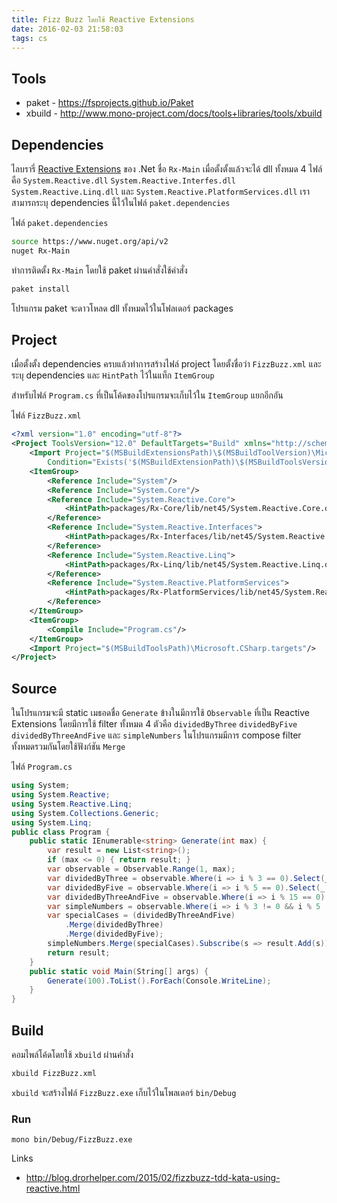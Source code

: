 ```yaml
---
title: Fizz Buzz โดยใช้ Reactive Extensions
date: 2016-02-03 21:58:03
tags: cs
---
```


## Tools

- paket - https://fsprojects.github.io/Paket
- xbuild - http://www.mono-project.com/docs/tools+libraries/tools/xbuild

## Dependencies

ไลบรารี่ [Reactive Extensions](http://reactivex.io) ของ .Net ชื่อ `Rx-Main` เมื่อตั้งตั้งแล้วจะได้ dll ทั้งหมด 4 ไฟล์ คือ `System.Reactive.dll` `System.Reactive.Interfes.dll` `System.Reactive.Linq.dll` และ `System.Reactive.PlatformServices.dll` เราสามารถระบุ dependencies นี้ไว้ในไฟล์ `paket.dependencies`

ไฟล์ `paket.dependencies`

```bash
source https://www.nuget.org/api/v2
nuget Rx-Main
```

ทำการติดตั้ง `Rx-Main` โดยใช้ paket ผ่านคำสั่งใช้คำสั่ง

```bash
paket install
```

โปรแกรม paket จะดาวโหลด dll ทั้งหมดไว้ในโฟลเดอร์ packages

## Project

เมื่อตั้งตั้ง dependencies ครบแล้วทำการสร้างไฟล์ project โดยตั้งชื่อว่า `FizzBuzz.xml` และระบุ dependencies และ `HintPath` ไว้ในแท็ก `ItemGroup`

สำหรับไฟล์ `Program.cs` ที่เป็นโค้ดของโปรแกรมจะเก็บไว้ใน `ItemGroup` แยกอีกอัน

ไฟล์ `FizzBuzz.xml`

```xml
<?xml version="1.0" encoding="utf-8"?>
<Project ToolsVersion="12.0" DefaultTargets="Build" xmlns="http://schemas.microsoft.com/developer/msbuild/2003">
    <Import Project="$(MSBuildExtensionsPath)\$(MSBuildToolVersion)\Microsoft.Common.props"
        Condition="Exists('$(MSBuildExtensionPath)\$(MSBuildToolsVersion)\Microsoft.Common.props')"/>
    <ItemGroup>
        <Reference Include="System"/>
        <Reference Include="System.Core"/>
        <Reference Include="System.Reactive.Core">
            <HintPath>packages/Rx-Core/lib/net45/System.Reactive.Core.dll</HintPath>
        </Reference>
        <Reference Include="System.Reactive.Interfaces">
            <HintPath>packages/Rx-Interfaces/lib/net45/System.Reactive.Interfaces.dll</HintPath>
        </Reference>
        <Reference Include="System.Reactive.Linq">
            <HintPath>packages/Rx-Linq/lib/net45/System.Reactive.Linq.dll</HintPath>
        </Reference>
        <Reference Include="System.Reactive.PlatformServices">
            <HintPath>packages/Rx-PlatformServices/lib/net45/System.Reactive.PlatformServices.dll</HintPath>
        </Reference>
    </ItemGroup>
    <ItemGroup>
        <Compile Include="Program.cs"/>
    </ItemGroup>
    <Import Project="$(MSBuildToolsPath)\Microsoft.CSharp.targets"/>
</Project>
```

## Source

ในโปรแกรมจะมี static เมธอดชื่อ `Generate` ข้างในมีการใช้ `Observable` ที่เป็น Reactive Extensions โดยมีการใช้ filter ทั้งหมด 4 ตัวคือ `dividedByThree` `dividedByFive` `dividedByThreeAndFive` และ `simpleNumbers` ในโปรแกรมมีการ compose filter ทั้งหมดรวมกันโดยใช้ฟังก์ชัน `Merge`

ไฟล์ `Program.cs`

```csharp
using System;
using System.Reactive;
using System.Reactive.Linq;
using System.Collections.Generic;
using System.Linq;
public class Program {
    public static IEnumerable<string> Generate(int max) {
        var result = new List<string>();
        if (max <= 0) { return result; }
        var observable = Observable.Range(1, max);
        var dividedByThree = observable.Where(i => i % 3 == 0).Select(_ => "Fizz");
        var dividedByFive = observable.Where(i => i % 5 == 0).Select(_ => "Buzz");
        var dividedByThreeAndFive = observable.Where(i => i % 15 == 0).Select(_ => "FizzBuzz");
        var simpleNumbers = observable.Where(i => i % 3 != 0 && i % 5 != 0).Select(i => i.ToString());
        var specialCases = (dividedByThreeAndFive)
            .Merge(dividedByThree)
            .Merge(dividedByFive);
        simpleNumbers.Merge(specialCases).Subscribe(s => result.Add(s));
        return result;
    }
    public static void Main(String[] args) {
        Generate(100).ToList().ForEach(Console.WriteLine);
    }
}
```

## Build

คอมไพล์โค้ดโดยใช้ `xbuild` ผ่านคำสั่ง

```bash
xbuild FizzBuzz.xml
```

`xbuild` จะสร้างไฟล์ `FizzBuzz.exe` เก็บไว้ในโพลเดอร์ `bin/Debug`

### Run

```
mono bin/Debug/FizzBuzz.exe
```

Links

- http://blog.drorhelper.com/2015/02/fizzbuzz-tdd-kata-using-reactive.html